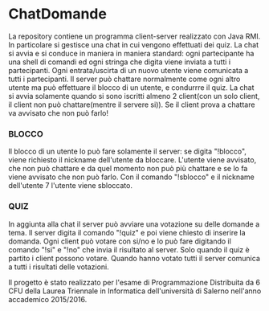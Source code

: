 # ChatDomande
La repository contiene un programma client-server realizzato con Java RMI. In particolare si gestisce una chat in cui vengono effettuati dei quiz.
La chat si avvia e si conduce in maniera in maniera standard: ogni partecipante ha una shell di comandi ed ogni stringa che digita 
viene inviata a tutti i partecipanti. Ogni entrata/uscirta di un nuovo utente viene comunicata a tutti i partecipanti. Il server può chattare 
normalmente come ogni altro utente ma può effettuare il blocco di un utente, e condurrre il quiz. La chat si avvia solamente quando si sono iscritti
almeno 2 client(con un solo client, il client non può chattare(mentre il servere si)). Se il client prova a chattare va avvisato che non può farlo!
### BLOCCO
Il blocco di un utente lo può fare solamente il server: se digita "!blocco", viene richiesto il nickname dell'utente da bloccare. L'utente viene avvisato,
che non può chattare e da quel momento non può più chattare e se lo fa viene avvisato che non può farlo. Con il comando "!sblocco" e il nickname dell'utente 7
l'utente viene sbloccato.
### QUIZ
In aggiunta alla chat il server può avviare una votazione su delle domande a tema. Il server digita il comando "!quiz" e poi viene chiesto di inserire la domanda.
Ogni client può votare con si/no e lo può fare digitando il comando "!si" e "!no" che invia il risultato al server. Solo quando il quiz è partito i client
possono votare. Quando hanno votato tutti il server comunica a tutti i risultati delle votazioni.

Il progetto è stato realizzato per l'esame di Programmazione Distribuita da 6 CFU della Laurea Triennale in Informatica dell'università di Salerno nell'anno accademico 2015/2016.
